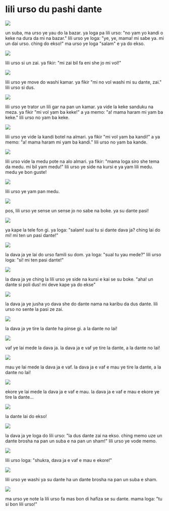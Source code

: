 # lili urso du pashi dante

![](http://www.pandunia.info/grafe/urse_dante/urse_01.png)

un suba, ma urso ye yau do la bazar.
ya loga pa lili urso:
"no yam yo kandi o keke na dura da mi na bazar."
lili urso ye loga:
"ye, ye, mama! mi sabe ya. mi un dai urso. ching do ekso!"
ma urso ye loga "salam" e ya do ekso.

![](http://www.pandunia.info/grafe/urse_dante/urse_02.png)

lili urso si un zai. ya fikir:
"mi zai bil fa eni she jo mi vol!"

![](http://www.pandunia.info/grafe/urse_dante/urse_03.png)

lili urso ye move do washi kamar.
ya fikir "mi no vol washi mi su dante, zai."
lili urso si dus.

![](http://www.pandunia.info/grafe/urse_dante/urse_04.png)

lili urso ye trator un lili gar na pan un kamar.
ya vide la keke sanduku na meza.
ya fikir "mi vol yam ba keke!"
a ya memo: "a! mama haram mi yam ba keke."
lili urso no yam ba keke.

![](http://www.pandunia.info/grafe/urse_dante/urse_05.png)

lili urso ye vide la kandi botel na almari.
ya fikir "mi vol yam ba kandi!"
a ya memo: "a! mama haram mi yam ba kandi."
lili urso no yam ba kande.

![](http://www.pandunia.info/grafe/urse_dante/urse_06.png)

lili urso vide la medu pote na alo almari.
ya fikir:
"mama loga siro she tema da medu. mi bil yam medu!"
lili urso ye side na kursi e ya yam lili medu.
medu ye bon guste!

![](http://www.pandunia.info/grafe/urse_dante/urse_07.png)

lili urso ye yam pan medu.

![](http://www.pandunia.info/grafe/urse_dante/urse_08.png)

pos, lili urso ye sense un sense jo no sabe na boke.
ya su dante pasi!

![](http://www.pandunia.info/grafe/urse_dante/urse_09.png)

ya kape la tele fon gi.
ya loga: "salam! sual tu si dante dava ja? ching lai do mi! mi ten un pasi dante!"

![](http://www.pandunia.info/grafe/urse_dante/urse_10.png)

la dava ja ye lai do urso famili su dom.
ya loga: "sual tu yau mede?"
lili urso loga: "si! mi ten pasi dante!"

![](http://www.pandunia.info/grafe/urse_dante/urse_11.png)

la dava ja ye ching la lili urso ye side na kursi e kai se su boke.
"aha! un dante si poli dus! mi deve kape ya do ekse"

![](http://www.pandunia.info/grafe/urse_dante/urse_12.png)

la dava ja ye jusha yo dava she do dante nama na karibu da dus dante.
lili urso no sente la pasi ze zai.

![](http://www.pandunia.info/grafe/urse_dante/urse_13.png)

la dava ja ye tire la dante ha pinse gi.
a la dante no lai!

![](http://www.pandunia.info/grafe/urse_dante/urse_14.png)

vaf ye lai mede la dava ja.
la dava ja e vaf ye tire la dante, a la dante no lai!

![](http://www.pandunia.info/grafe/urse_dante/urse_15.png)

mau ye lai mede la dava ja e vaf.
la dava ja e vaf e mau ye tire la dante, a la dante no lai!

![](http://www.pandunia.info/grafe/urse_dante/urse_16.png)

ekore ye lai mede la dava ja e vaf e mau.
la dava ja e vaf e mau e ekore ye tire la dante...

![](http://www.pandunia.info/grafe/urse_dante/urse_17.png)

la dante lai do ekso!

![](http://www.pandunia.info/grafe/urse_dante/urse_18.png)

la dava ja ye loga do lili urso:
"la dus dante zai na ekso.
ching memo uze un dante brosha na pan un suba e na pan un sham!"
lili urso ye vode memo.

![](http://www.pandunia.info/grafe/urse_dante/urse_19.png)

lili urso loga: "shukra, dava ja e vaf e mau e ekore!"

![](http://www.pandunia.info/grafe/urse_dante/urse_20.png)

lili urso ye washi ya su dante ha un dante brosha na pan un suba e sham.

![](http://www.pandunia.info/grafe/urse_dante/urse_21.png)

ma urso ye note la lili urso fa mas bon di hafiza se su dante.
mama loga: "tu si bon lili urso!"

